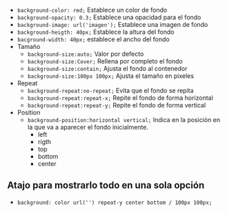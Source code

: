 - `background-color: red;` Establece un color de fondo
- `background-opacity: 0.3;` Establece una opacidad para el fondo
- `background-image: url('imagen');` Establece una imagen de fondo
- `background-heigth: 40px;` Establece la altura del fondo
- `bacground-width: 40px;` establece el ancho del fondo
- Tamaño
	- `background-size:auto;` Valor por defecto
	- `background-size:Cover;` Rellena por completo el fondo
	- `background-size:contain;` Ajusta el fondo al contenedor
	- `background-size:100px 100px;` Ajusta el tamaño en pixeles
- Repeat
	- `background-repeat:no-repeat;` Evita que el fondo se repita
	- `background-repeat:repeat-x;` Repite el fondo de forma horizontal
	- `background-repeat:repeat-y;` Repite el fondo de forma vertical
- Position
	- `background-position:horizontal vertical;` Indica en la posición en la que va a aparecer el fondo inicialmente.
		- left
		- rigth
		- top
		- bottom
		- center

## **Atajo para mostrarlo todo en una sola opción**

- `background: color url('') repeat-y center bottom / 100px 100px;`